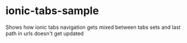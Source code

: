 # ionic-tabs-sample
Shows how ionic tabs navigation gets mixed between tabs sets and last path in urls doesn't get updated
